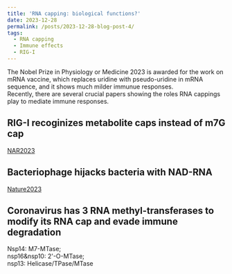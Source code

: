 ```yaml
---
title: 'RNA capping: biological functions?'
date: 2023-12-28
permalink: /posts/2023-12-28-blog-post-4/
tags:
  - RNA capping
  - Immune effects
  - RIG-I
---
```


The Nobel Prize in Physiology or Medicine 2023 is awarded for the work on mRNA vaccine, which replaces uridine with pseudo-uridine in mRNA sequence, and it shows much milder immunue responses.   
Recently, there are several crucial papers showing the roles RNA cappings play to mediate immune responses.

RIG-I recoginizes metabolite caps instead of m7G cap    
-----
[NAR2023](https://academic.oup.com/nar/article/51/15/8102/7199333)

Bacteriophage hijacks bacteria with NAD-RNA
-----
[Nature2023](https://www.nature.com/articles/s41586-023-06429-2)

Coronavirus has 3 RNA methyl-transferases to modify its RNA cap and evade immune degradation
------
Nsp14: M7-MTase;    
nsp16&nsp10: 2'-O-MTase;     
nsp13: Helicase/TPase/MTase
